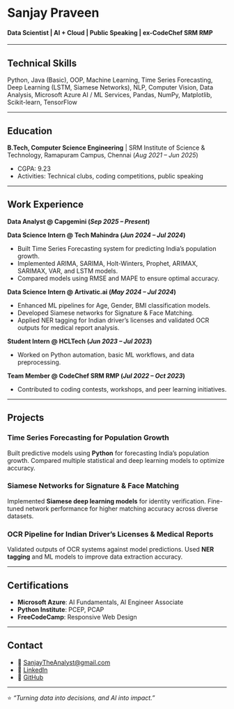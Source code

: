 # Sanjay Praveen

#### Data Scientist | AI + Cloud | Public Speaking | ex-CodeChef SRM RMP

---

## Technical Skills
Python, Java (Basic), OOP, Machine Learning, Time Series Forecasting, Deep Learning (LSTM, Siamese Networks), NLP, Computer Vision, Data Analysis, Microsoft Azure AI / ML Services, Pandas, NumPy, Matplotlib, Scikit-learn, TensorFlow

---

## Education
**B.Tech, Computer Science Engineering** | SRM Institute of Science & Technology, Ramapuram Campus, Chennai (_Aug 2021 – Jun 2025_)  
- CGPA: 9.23  
- Activities: Technical clubs, coding competitions, public speaking

---

## Work Experience
**Data Analyst @ Capgemini (_Sep 2025 – Present_)**  

**Data Science Intern @ Tech Mahindra (_Jun 2024 – Jul 2024_)**  
- Built Time Series Forecasting system for predicting India’s population growth.  
- Implemented ARIMA, SARIMA, Holt-Winters, Prophet, ARIMAX, SARIMAX, VAR, and LSTM models.  
- Compared models using RMSE and MAPE to ensure optimal accuracy.

**Data Science Intern @ Artivatic.ai (_May 2024 – Jul 2024_)**  
- Enhanced ML pipelines for Age, Gender, BMI classification models.  
- Developed Siamese networks for Signature & Face Matching.  
- Applied NER tagging for Indian driver’s licenses and validated OCR outputs for medical report analysis.

**Student Intern @ HCLTech (_Jun 2023 – Jul 2023_)**  
- Worked on Python automation, basic ML workflows, and data preprocessing.

**Team Member @ CodeChef SRM RMP (_Jul 2022 – Oct 2023_)**  
- Contributed to coding contests, workshops, and peer learning initiatives.

---

## Projects
### Time Series Forecasting for Population Growth
<!-- SAMPLE IMAGE GOES DOWN HERE -->
<!-- ![EEG Band Discovery](/assets/img/eeg_band_discovery.jpeg) -->
Built predictive models using **Python** for forecasting India’s population growth. Compared multiple statistical and deep learning models to optimize accuracy.

### Siamese Networks for Signature & Face Matching
<!-- SAMPLE IMAGE GOES DOWN HERE -->
<!-- ![EEG Band Discovery](/assets/img/eeg_band_discovery.jpeg) -->
Implemented **Siamese deep learning models** for identity verification. Fine-tuned network performance for higher matching accuracy across diverse datasets.

### OCR Pipeline for Indian Driver’s Licenses & Medical Reports
<!-- SAMPLE IMAGE GOES DOWN HERE -->
<!-- ![EEG Band Discovery](/assets/img/eeg_band_discovery.jpeg) -->
Validated outputs of OCR systems against model predictions. Used **NER tagging** and ML models to improve data extraction accuracy.

---

## Certifications
- **Microsoft Azure**: AI Fundamentals, AI Engineer Associate  
- **Python Institute**: PCEP, PCAP  
- **FreeCodeCamp**: Responsive Web Design

---

## Contact
- 📧 [SanjayTheAnalyst@gmail.com](mailto:SanjayTheAnalyst@gmail.com)  
- 💼 [LinkedIn](https://www.linkedin.com/in/sanjaypraveen/)  
- 🐙 [GitHub](https://github.com/CodesBySanjay)

---

⭐ *“Turning data into decisions, and AI into impact.”*
